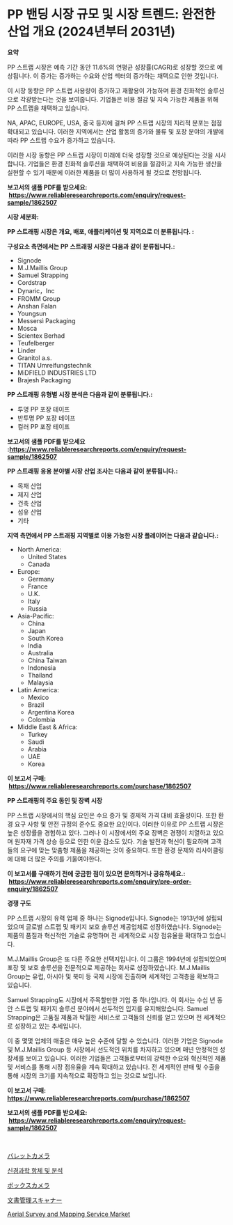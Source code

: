 <p><h1>PP 밴딩 시장 규모 및 시장 트렌드: 완전한 산업 개요 (2024년부터 2031년)</h1></p><p><strong>요약</strong></p>
<p><p>PP 스트랩 시장은 예측 기간 동안 11.6%의 연평균 성장률(CAGR)로 성장할 것으로 예상됩니다. 이 증가는 증가하는 수요와 산업 섹터의 증가하는 채택으로 인한 것입니다.</p><p>이 시장 동향은 PP 스트랩 사용량이 증가하고 재활용이 가능하며 환경 친화적인 솔루션으로 각광받는다는 것을 보여줍니다. 기업들은 비용 절감 및 지속 가능한 제품을 위해 PP 스트랩을 채택하고 있습니다.</p><p>NA, APAC, EUROPE, USA, 중국 등지에 걸쳐 PP 스트랩 시장의 지리적 분포는 점점 확대되고 있습니다. 이러한 지역에서는 산업 활동의 증가와 물류 및 포장 분야의 개발에 따라 PP 스트랩 수요가 증가하고 있습니다.</p><p>이러한 시장 동향은 PP 스트랩 시장이 미래에 더욱 성장할 것으로 예상된다는 것을 시사합니다. 기업들은 환경 친화적 솔루션을 채택하여 비용을 절감하고 지속 가능한 생산을 실현할 수 있기 때문에 이러한 제품을 더 많이 사용하게 될 것으로 전망됩니다.</p></p>
<p><strong>보고서의 샘플 PDF를 받으세요: &nbsp;<a href="https://www.reliableresearchreports.com/enquiry/request-sample/1862507">https://www.reliableresearchreports.com/enquiry/request-sample/1862507</a></strong></p>
<p><strong>시장 세분화:</strong></p>
<p><strong> PP 스트래핑 시장은 개요, 배포, 애플리케이션 및 지역으로 더 분류됩니다. :</strong></p>
<p><strong>구성요소 측면에서는 PP 스트래핑 시장은 다음과 같이 분류됩니다.:</strong></p>
<p><ul><li>Signode</li><li>M.J.Maillis Group</li><li>Samuel Strapping</li><li>Cordstrap</li><li>Dynaric，Inc</li><li>FROMM Group</li><li>Anshan Falan</li><li>Youngsun</li><li>Messersì Packaging</li><li>Mosca</li><li>Scientex Berhad</li><li>Teufelberger</li><li>Linder</li><li>Granitol a.s.</li><li>TITAN Umreifungstechnik</li><li>MiDFIELD INDUSTRIES LTD</li><li>Brajesh Packaging</li></ul></p>
<p><strong> PP 스트래핑 유형별 시장 분석은 다음과 같이 분류됩니다.:</strong></p>
<p><ul><li>투명 PP 포장 테이프</li><li>반투명 PP 포장 테이프</li><li>컬러 PP 포장 테이프</li></ul></p>
<p><strong>보고서의 샘플 PDF를 받으세요 :<a href="https://www.reliableresearchreports.com/enquiry/request-sample/1862507">https://www.reliableresearchreports.com/enquiry/request-sample/1862507</a></strong></p>
<p><strong> PP 스트래핑 응용 분야별 시장 산업 조사는 다음과 같이 분류됩니다.:</strong></p>
<p><ul><li>목재 산업</li><li>제지 산업</li><li>건축 산업</li><li>섬유 산업</li><li>기타</li></ul></p>
<p><strong>지역 측면에서 PP 스트래핑 지역별로 이용 가능한 시장 플레이어는 다음과 같습니다.:</strong></p>
<p><ul>
    <li>
        North America:
        <ul>
            <li>United States</li>
            <li>Canada</li>
        </ul>
    </li>
    <li>
        Europe:
        <ul>
            <li>Germany</li>
            <li>France</li>
            <li>U.K.</li>
            <li>Italy</li>
            <li>Russia</li>
        </ul>
    </li>
    <li>
        Asia-Pacific:
        <ul>
            <li>China</li>
            <li>Japan</li>
            <li>South Korea</li>
            <li>India</li>
            <li>Australia</li>
            <li>China Taiwan</li>
            <li>Indonesia</li>
            <li>Thailand</li>
            <li>Malaysia</li>
        </ul>
    </li>
    <li>
        Latin America:
        <ul>
            <li>Mexico</li>
            <li>Brazil</li>
            <li>Argentina Korea</li>
            <li>Colombia</li>
        </ul>
    </li>
    <li>
        Middle East & Africa:
        <ul>
            <li>Turkey</li>
            <li>Saudi</li>
            <li>Arabia</li>
            <li>UAE</li>
            <li>Korea</li>
        </ul>
    </li>
    </ul></p>
<p><strong>이 보고서 구매: &nbsp;<a href="https://www.reliableresearchreports.com/purchase/1862507">https://www.reliableresearchreports.com/purchase/1862507</a></strong></p>
<p><strong>PP 스트래핑의 주요 동인 및 장벽 시장</strong></p>
<p><p>PP 스트랩 시장에서의 핵심 요인은 수요 증가 및 경제적 가격 대비 효율성이다. 또한 환경 요구 사항 및 안전 규정의 준수도 중요한 요인이다. 이러한 이유로 PP 스트랩 시장은 높은 성장률을 경험하고 있다. 그러나 이 시장에서의 주요 장벽은 경쟁이 치열하고 있으며 원자재 가격 상승 등으로 인한 이윤 감소도 있다. 기술 발전과 혁신이 필요하며 고객들의 요구에 맞는 맞춤형 제품을 제공하는 것이 중요하다. 또한 환경 문제와 리사이클링에 대해 더 많은 주의를 기울여야한다.</p></p>
<p><strong>이 보고서를 구매하기 전에 궁금한 점이 있으면 문의하거나 공유하세요.: &nbsp;<a href="https://www.reliableresearchreports.com/enquiry/pre-order-enquiry/1862507">https://www.reliableresearchreports.com/enquiry/pre-order-enquiry/1862507</a></strong></p>
<p><strong>경쟁 구도</strong></p>
<p><p>PP 스트랩 시장의 유력 업체 중 하나는 Signode입니다. Signode는 1913년에 설립되었으며 글로벌 스트랩 및 패키지 보호 솔루션 제공업체로 성장하였습니다. Signode는 제품의 품질과 혁신적인 기술로 유명하며 전 세계적으로 시장 점유율을 확대하고 있습니다.</p><p>M.J.Maillis Group은 또 다른 주요한 선택지입니다. 이 그룹은 1994년에 설립되었으며 포장 및 보호 솔루션을 전문적으로 제공하는 회사로 성장하였습니다. M.J.Maillis Group는 유럽, 아시아 및 북미 등 국제 시장에 진출하며 세계적인 고객층을 확보하고 있습니다.</p><p>Samuel Strapping도 시장에서 주목할만한 기업 중 하나입니다. 이 회사는 수십 년 동안 스트랩 및 패키지 솔루션 분야에서 선두적인 입지를 유지해왔습니다. Samuel Strapping은 고품질 제품과 탁월한 서비스로 고객들의 신뢰를 얻고 있으며 전 세계적으로 성장하고 있는 추세입니다.</p><p>이 중 몇몇 업체의 매출은 매우 높은 수준에 달할 수 있습니다. 이러한 기업은 Signode 및 M.J.Maillis Group 등 시장에서 선도적인 위치를 차지하고 있으며 매년 안정적인 성장세를 보이고 있습니다. 이러한 기업들은 고객들로부터의 강력한 수요와 혁신적인 제품 및 서비스를 통해 시장 점유율을 계속 확대하고 있습니다. 전 세계적인 판매 및 수출을 통해 시장의 크기를 지속적으로 확장하고 있는 것으로 보입니다.</p></p>
<p><strong>이 보고서 구매: &nbsp; <a href="https://www.reliableresearchreports.com/purchase/1862507">https://www.reliableresearchreports.com/purchase/1862507</a></strong></p>
<p><strong>보고서의 샘플 PDF를 받으세요: &nbsp;<a href="https://www.reliableresearchreports.com/enquiry/request-sample/1862507">https://www.reliableresearchreports.com/enquiry/request-sample/1862507</a></strong><strong></strong></p>
<p>&nbsp;</p>
<p><p><a href="https://github.com/joaejkdzgyljvo6/Market-Research-Report-List-1/blob/main/9326279192096.md">バレットカメラ</a></p><p><a href="https://medium.com/@waynewood21/%EC%8B%A0%EA%B2%BD%EA%B3%BC%ED%95%99-%ED%95%AD%EC%B2%B4-%EB%B0%8F-%EB%B6%84%EC%84%9D-%EC%8B%9C%EC%9E%A5-%EB%8F%99%ED%96%A5-%EB%B0%8F-%EC%8B%9C%EC%9E%A5-%EB%B6%84%EC%84%9D%EC%9D%80-2024-2031-%EA%B8%B0%EA%B0%84%EC%9D%84-%EC%9C%84%ED%95%B4-%EC%98%88%EC%B8%A1%EB%90%98%EC%97%88%EC%8A%B5%EB%8B%88%EB%8B%A4-cb8406dad775">신경과학 항체 및 분석</a></p><p><a href="https://github.com/ppmazlotr77499/Market-Research-Report-List-1/blob/main/6678991192095.md">ボックスカメラ</a></p><p><a href="https://medium.com/@dm15982023/%E3%83%89%E3%82%AD%E3%83%A5%E3%83%A1%E3%83%B3%E3%83%88%E7%AE%A1%E7%90%86%E3%82%B9%E3%82%AD%E3%83%A3%E3%83%8A%E5%B8%82%E5%A0%B4-%E7%AB%B6%E4%BA%89%E5%88%86%E6%9E%90-%E5%B8%82%E5%A0%B4%E5%8B%95%E5%90%91-2031%E5%B9%B4%E3%81%BE%E3%81%A7%E3%81%AE%E4%BA%88%E6%B8%AC-8ce5426ae68a">文書管理スキャナー</a></p><p><a href="https://issuu.com/reportprime-2/docs/aerial-survey-and-mapping-service-market-size-2030">Aerial Survey and Mapping Service Market</a></p></p>
